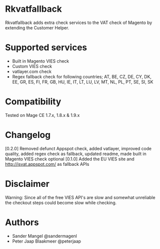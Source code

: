 # Rkvatfallback

Rkvatfallback adds extra check services to the VAT check of Magento by extending the Customer Helper.

# Supported services

- Built in Magento VIES check
- Custom VIES check
- vatlayer.com check
- Regex fallback check for following countries; AT, BE, CZ, DE, CY, DK, EE, GR, ES, FI, FR, GB, HU, IE, IT, LT, LU, LV, MT, NL, PL, PT, SE, SI, SK

# Compatibility

Tested on Mage CE 1.7.x, 1.8.x & 1.9.x

# Changelog

[0.2.0] Removed defunct Appspot check, added vatlayer, improved code quality, added regex check as fallback, updated readme, made built in Magento VIES check optional
[0.1.0] Added the EU VIES site and http://isvat.appspot.com/ as fallback APIs

# Disclaimer

Warning: Since all of the free VIES API's are slow and somewhat unreliable the checkout steps could become slow while checking.

# Authors

- Sander Mangel @sandermagenl
- Peter Jaap Blaakmeer @peterjaap
